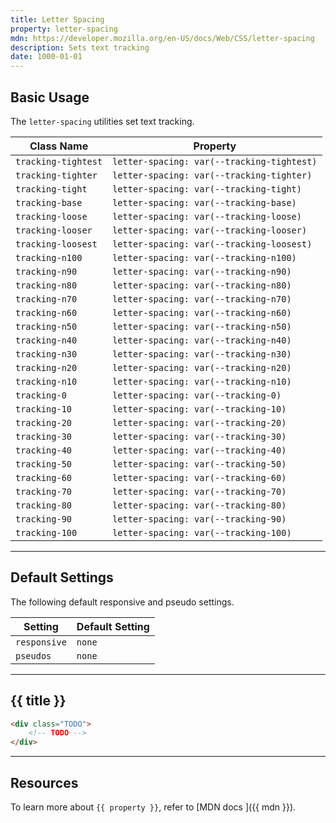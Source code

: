 ```yaml
---
title: Letter Spacing
property: letter-spacing
mdn: https://developer.mozilla.org/en-US/docs/Web/CSS/letter-spacing
description: Sets text tracking
date: 1000-01-01
---
```


## Basic Usage

The `letter-spacing` utilities set text tracking.

| Class Name          | Property                                   |
| ------------------- | ------------------------------------------ |
| `tracking-tightest` | `letter-spacing: var(--tracking-tightest)` |
| `tracking-tighter`  | `letter-spacing: var(--tracking-tighter)`  |
| `tracking-tight`    | `letter-spacing: var(--tracking-tight)`    |
| `tracking-base`     | `letter-spacing: var(--tracking-base)`     |
| `tracking-loose`    | `letter-spacing: var(--tracking-loose)`    |
| `tracking-looser`   | `letter-spacing: var(--tracking-looser)`   |
| `tracking-loosest`  | `letter-spacing: var(--tracking-loosest)`  |
| `tracking-n100`     | `letter-spacing: var(--tracking-n100)`     |
| `tracking-n90`      | `letter-spacing: var(--tracking-n90)`      |
| `tracking-n80`      | `letter-spacing: var(--tracking-n80)`      |
| `tracking-n70`      | `letter-spacing: var(--tracking-n70)`      |
| `tracking-n60`      | `letter-spacing: var(--tracking-n60)`      |
| `tracking-n50`      | `letter-spacing: var(--tracking-n50)`      |
| `tracking-n40`      | `letter-spacing: var(--tracking-n40)`      |
| `tracking-n30`      | `letter-spacing: var(--tracking-n30)`      |
| `tracking-n20`      | `letter-spacing: var(--tracking-n20)`      |
| `tracking-n10`      | `letter-spacing: var(--tracking-n10)`      |
| `tracking-0`        | `letter-spacing: var(--tracking-0)`        |
| `tracking-10`       | `letter-spacing: var(--tracking-10)`       |
| `tracking-20`       | `letter-spacing: var(--tracking-20)`       |
| `tracking-30`       | `letter-spacing: var(--tracking-30)`       |
| `tracking-40`       | `letter-spacing: var(--tracking-40)`       |
| `tracking-50`       | `letter-spacing: var(--tracking-50)`       |
| `tracking-60`       | `letter-spacing: var(--tracking-60)`       |
| `tracking-70`       | `letter-spacing: var(--tracking-70)`       |
| `tracking-80`       | `letter-spacing: var(--tracking-80)`       |
| `tracking-90`       | `letter-spacing: var(--tracking-90)`       |
| `tracking-100`      | `letter-spacing: var(--tracking-100)`      |

---

## Default Settings

The following default responsive and pseudo settings.

| Setting      | Default Setting |
| ------------ | --------------- |
| `responsive` | `none`          |
| `pseudos`    | `none`          |

---

## {{ title }}

<div class="bg-silver-200 p-20 h-256 radius-md flex flex-wrap align-content-center">
  <!-- ... -->
</div>

```html
<div class="TODO">
	<!-- TODO -->
</div>
```

---

## Resources

To learn more about `{{ property }}`, refer to [MDN docs <i class="far fa-external-link ml-6"></i>]({{ mdn }}).
